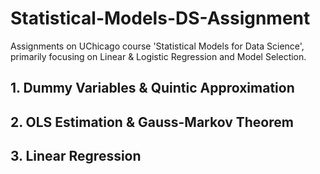 # Statistical-Models-DS-Assignment
Assignments on UChicago course 'Statistical Models for Data Science', <br>
primarily focusing on Linear &amp; Logistic Regression and Model Selection.

## 1. Dummy Variables & Quintic Approximation

## 2. OLS Estimation & Gauss-Markov Theorem

## 3. Linear Regression
